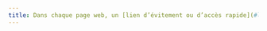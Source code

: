 ```yaml
---
title: Dans chaque page web, un [lien d’évitement ou d’accès rapide](#liens-d-evitement-ou-d-acces-rapide) à la [zone de contenu principal](#zone-de-contenu-principal) est-il présent (hors cas particuliers) ?
---
```


